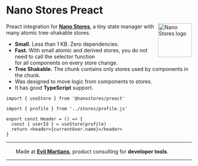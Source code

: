 # Nano Stores Preact

<img align="right" width="92" height="92" title="Nano Stores logo"
     src="https://nanostores.github.io/nanostores/logo.svg">

Preact integration for **[Nano Stores]**, a tiny state manager
with many atomic tree-shakable stores.

- **Small.** Less than 1 KB. Zero dependencies.
- **Fast.** With small atomic and derived stores, you do not need to call
  the selector function for all components on every store change.
- **Tree Shakable.** The chunk contains only stores used by components
  in the chunk.
- Was designed to move logic from components to stores.
- It has good **TypeScript** support.

```tsx
import { useStore } from '@nanostores/preact'

import { profile } from '../stores/profile.js'

export const Header = () => {
  const { userId } = useStore(profile)
  return <header>{currentUser.name}</header>
}
```

[Nano Stores]: https://github.com/nanostores/nanostores/

---

<img src="https://cdn.evilmartians.com/badges/logo-no-label.svg" alt="" width="22" height="16" /> Made at <b><a href="https://evilmartians.com/devtools?utm_source=nanostores-preact&utm_campaign=devtools-button&utm_medium=github">Evil Martians</a></b>, product consulting for <b>developer tools</b>.

---
